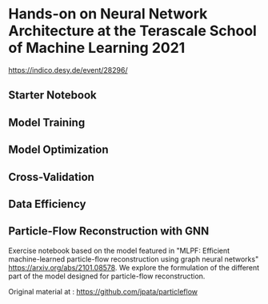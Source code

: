 # Hands-on on Neural Network Architecture at the Terascale School of Machine Learning 2021
https://indico.desy.de/event/28296/

## Starter Notebook

## Model Training

## Model Optimization

## Cross-Validation

## Data Efficiency

## Particle-Flow Reconstruction with GNN
Exercise notebook based on the model featured in "MLPF: Efficient machine-learned particle-flow reconstruction using graph neural networks" https://arxiv.org/abs/2101.08578.
We explore the formulation of the different part of the model designed for particle-flow reconstruction.


Original material at : https://github.com/jpata/particleflow